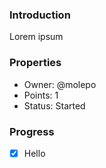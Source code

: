 ### Introduction
Lorem ipsum
### Properties
- Owner: @molepo
- Points: 1
- Status: Started
### Progress
- [x] Hello
